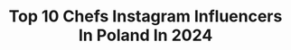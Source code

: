 ---
title: Top 10 Chefs Instagram Influencers In Poland In 2024
description: >-
  Find top chefs Instagram influencers in Poland in 2024. Most popular hashtags: #chef #foodlover #foodporn #love.
platform: Instagram
hits: 37
text_top: Analyze the best Instagram accounts on inBeat.
text_bottom: inBeat has 37 Instagram influencers like this in Poland for you to contact.
profiles:
  - username: "kosssia"
    fullname: >-
      𝐊 𝐀 𝐑 𝐎 𝐋 𝐈 𝐍 𝐀♡
    bio: >-
      💌 Kosssia.management@onet.pl 💅🏼@kosssia_nails 💍@chef_mr.beard
    location: "Poland"
    followers: 58744
    engagement: 431
    commentsToLikes: 0.021185
    id: ck14laktutokf0i199vxdqeer
    verified: false
    hashtags: "#style, #summer, #wakacje, #kobieta"
  - username: "afrykanskifoodblog"
    fullname: >-
      ꧁Zuza Afrykañska꧂ || 𝙼𝚘𝚍𝚎𝚕𝚔𝚊
    bio: >-
      Flexi Chef🧇 ☞ Fearless food Challenge @zuzaafrykanska🇵🇱|| Psychology🇬🇧👩🏼‍🎓 Umami+Miso+Kombucha💖 ☞︎afrykanskifoodblog@gmail.com☜︎ 👇🏼EBOOK || Podcast👇🏼
    location: "Poland"
    followers: 8725
    engagement: 830
    commentsToLikes: 0.127589
    id: ckaovl1f850qy0i787cxupgok
    verified: false
    hashtags: "#wegetarianskie, #jedzonko, #przepisik, #babaganoush"
  - username: "lukaszurbanskihair"
    fullname: >-
      Łukasz Urbański Poland
    bio: >-
      💇Hair Team Łukasz Urbański 📺Top Model, You Can Dance, Master Chef 🎬Mam Talent i in. 📆+48 500 044 303 ul. Krzyżówki 1B, Warsaw, Poland 03-193
    location: "Poland"
    followers: 31868
    engagement: 158
    commentsToLikes: 0.057453
    id: ck5cesxvplnb60i110egwbfvm
    verified: false
    hashtags: "#metamorfose, #makeup, #hairteamlukaszurbanski, #birthdaywishes"
  - username: "michelmoran_official"
    fullname: >-
      Michel Moran
    bio: >-
      Chef👨‍🍳Kucharz🇫🇷🇪🇸 Restaurator w Bistro de Paris🦞 Juror w Masterchef @tvn.pl @discoverychannelpolska@discovery
    location: "Poland"
    followers: 66432
    engagement: 275
    commentsToLikes: 0.013065
    id: ck0w3c0yysmzf0i19pngv2yi9
    verified: false
    hashtags: "#gotowanie, #konkurs, #tvshow, #work"
  - username: "dgshowtv"
    fullname: >-
      DG | Dariusz Gutkowski
    bio: >-
      🔪 Chef ✖️ @sklep.stylizacjetv @shopunfollow.pl 🎥 YT: DGshowtv 💲dgshowtv@hotmail.com
    location: "Poland"
    followers: 329411
    engagement: 181
    commentsToLikes: 0.006492
    id: ck0w6ua7gabtx0i19znw7m6i2
    verified: false
    hashtags: ""
  - username: "tomasz_jakubiak"
    fullname: >-
      Tomasz Jakubiak
    bio: >-
      Gotujący tata ! https://youtu.be/xJ3HIOaGay4 @masterchefjuniortvn @kuchniaplusdomo #jakubiakgotuje #tomaszjakubiak
    location: "Poland"
    followers: 58644
    engagement: 76
    commentsToLikes: 0.029906
    id: ck6tpvpxunh910j713z5p3u0m
    verified: false
    hashtags: "#jakubiakgotuje, #kuchniaplusdomo, #cheese, #masterchef"
  - username: "nathallae"
    fullname: >-
      Natalia Maszkowska Food & Travel
    bio: >-
      🏆 @masterchef_tvn 7 👩‍🍳TikTok: nathallae (+945.000) 🫶FB (+1 mln ) #39 🌍 🎥YT (+65.000) ✉️ e-mail: kontakt@nathallae.pl autorka książki i e-booków ⤵️
    location: "Poland"
    followers: 328404
    engagement: 54
    commentsToLikes: 0.007966
    id: ck15sfaj2cq2t0i19q8jvfsfc
    verified: false
    hashtags: "#wenecja, #szybkieprzepisy, #prosteprzepisy, #chef"
  - username: "headcheff_artystasmaku"
    fullname: >-
      Arkadiusz Płoński
    bio: >-
      🍦Owner @bellagio_warsaw 🔪PRYWATNE KOLACJE 🔪WARSZTATY KULINARNE 🔪AUTOR PRZEPISÓW KULINARNYCH 🔪STWORZĘ MENU DO TWOJEJ RESTAURACJI - >📩 💍 @_diankkav_
    location: "Poland"
    followers: 83959
    engagement: 17
    commentsToLikes: 0.057975
    id: ck6ues6ttss630j71o1vg34hg
    verified: false
    hashtags: "#warszawa, #goodmorning, #picoftheday, #today"
  - username: "tomekwrosole"
    fullname: >-
      Tomasz Borecki
    bio: >-
      🏆MasterChef Poland VII 👨‍🍳Owner @kultura_pichcenia 🍴Ambasador @thermomixpl 📩Kontakt/współpraca: tomekwrosole@wp.pl 🥑🥞🍲🍳 Food Blogger
    location: "Poland"
    followers: 16169
    engagement: 351
    commentsToLikes: 0.030124
    id: ckaoyafflgoad0i787i5op8wt
    verified: false
    hashtags: "#boy, #friends, #food, #cracow"
  - username: "grzesiek_zawierucha_masterchef"
    fullname: >-
      Grzesiek Zawierucha MasterChef
    bio: >-
      🪙Zwycięzca 8 edycji @masterchef_tvn 📺 Zawieruchy przepis na kino 📚 Zawierucha w kuchni 📞Olga Kraszewska 507 693 052 📧agent@zawieruchawkuchni.pl
    location: "Poland"
    followers: 13236
    engagement: 337
    commentsToLikes: 0.055212
    id: ck5hij7xxdsm60i11z0giv4n6
    verified: false
    hashtags: "#gourmet, #foodie, #cheflife, #culinaryarts"
---